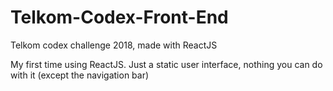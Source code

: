# Telkom-Codex-Front-End
Telkom codex challenge 2018, made with ReactJS

My first time using ReactJS. Just a static user interface, nothing you can do with it (except the navigation bar)
